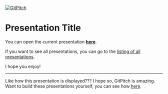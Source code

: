 [![GitPitch](https://gitpitch.com/assets/badge.svg)](https://gitpitch.com/gitpitch/in-60-seconds/master?grs=github)

# Presentation Title

You can open the current presentation [**here**](https://gitpitch.com/kenmaglio/git-pitch/master).

If you want to see all presentations, you can go to the [listing of all presentations](https://github.com/kenmaglio/git-pitch/blob/master/LISTING.md).

I hope you enjoy!

---

Like how this presentation is displayed??? I hope so, GitPitch is amazing. Want to build these presentations yourself, you can see how [here](https://gitpitch.com/docs/getting-started/tutorial).

